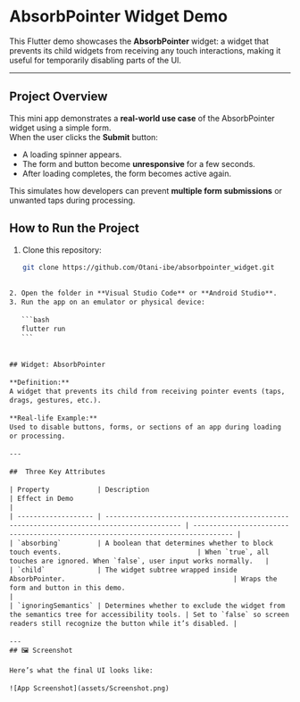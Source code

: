 
# AbsorbPointer Widget Demo

This Flutter demo showcases the **AbsorbPointer** widget: a widget that prevents its child widgets from receiving any touch interactions, making it useful for temporarily disabling parts of the UI.

---

##  Project Overview

This mini app demonstrates a **real-world use case** of the AbsorbPointer widget using a simple form.  
When the user clicks the **Submit** button:
- A loading spinner appears.
- The form and button become **unresponsive** for a few seconds.
- After loading completes, the form becomes active again.

This simulates how developers can prevent **multiple form submissions** or unwanted taps during processing.


## How to Run the Project

1. Clone this repository:
   ```bash
   git clone https://github.com/Otani-ibe/absorbpointer_widget.git
````

2. Open the folder in **Visual Studio Code** or **Android Studio**.
3. Run the app on an emulator or physical device:

   ```bash
   flutter run
   ```


## Widget: AbsorbPointer

**Definition:**
A widget that prevents its child from receiving pointer events (taps, drags, gestures, etc.).

**Real-life Example:**
Used to disable buttons, forms, or sections of an app during loading or processing.

---

##  Three Key Attributes

| Property            | Description                                                                               | Effect in Demo                                                                   |
| ------------------- | ----------------------------------------------------------------------------------------- | -------------------------------------------------------------------------------- |
| `absorbing`         | A boolean that determines whether to block touch events.                                  | When `true`, all touches are ignored. When `false`, user input works normally.   |
| `child`             | The widget subtree wrapped inside AbsorbPointer.                                          | Wraps the form and button in this demo.                                          |
| `ignoringSemantics` | Determines whether to exclude the widget from the semantics tree for accessibility tools. | Set to `false` so screen readers still recognize the button while it’s disabled. |

---
## 🖼️ Screenshot

Here’s what the final UI looks like:

![App Screenshot](assets/Screenshot.png)